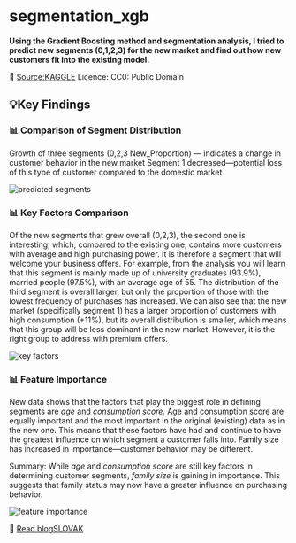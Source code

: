 # segmentation_xgb

**Using the Gradient Boosting method and segmentation analysis, I tried to predict new segments (0,1,2,3) for the new market 
and find out how new customers fit into the existing model.**

🔗 [Source:KAGGLE](https://www.kaggle.com/datasets/vetrirah/customer/data)
Licence: CC0: Public Domain


## 💡Key Findings

### 📊 Comparison of Segment Distribution
Growth of three segments (0,2,3 New_Proportion) — indicates a change in customer behavior in the new market
Segment 1 decreased—potential loss of this type of customer compared to the domestic market

![predicted segments](https://github.com/user-attachments/assets/c8b73115-63a4-4a15-b907-8f94e3214017)

### 📊 Key Factors Comparison
Of the new segments that grew overall (0,2,3), the second one is interesting, which, compared to the existing one, contains more customers with average and high purchasing power. It is therefore a segment that will welcome your business offers. For example, from the analysis you will learn that this segment is mainly made up of university graduates (93.9%), married people (97.5%), with an average age of 55. The distribution of the third segment is overall larger, but only the proportion of those with the lowest frequency of purchases has increased. We can also see that the new market (specifically segment 1) has a larger proportion of customers with high consumption (+11%), but its overall distribution is smaller, which means that this group will be less dominant in the new market. However, it is the right group to address with premium offers.

![key factors](https://github.com/user-attachments/assets/7cab898d-18b6-4f42-b411-2b49d8c25e7d)

### 📊 Feature Importance
New data shows that the factors that play the biggest role in defining segments are *age* and *consumption score.*
Age and consumption score are equally important and the most important in the original (existing) data as in the new one. This means that these factors have had and continue to have the greatest influence on which segment a customer falls into.
Family size has increased in importance—customer behavior may be different.

Summary: While *age* and *consumption score* are still key factors in determining customer segments, *family size* is gaining in importance. This suggests that family status may now have a greater influence on purchasing behavior.

![feature importance](https://github.com/user-attachments/assets/3f68b488-037a-481a-a929-957f852bbd9d)


🔗 [Read blogSLOVAK](https://mvalachova.com/blog/?blogPost=kto-su-vasi-potencialni-zakaznici-vyuzitie-strojoveho-ucenia-na-segmentaciu)




